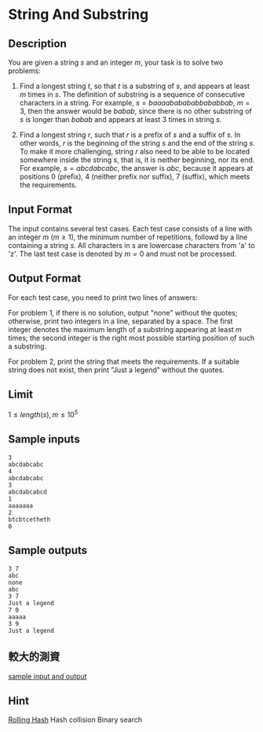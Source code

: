 # String And Substring

## Description
You are given a string $s$ and an integer $m$, your task is to solve two problems:

1. Find a longest string $t$, so that $t$ is a substring of $s$, and appears at least $m$ times in $s$. The definition of substring is a sequence of consecutive characters in a string.
For example, $s = baaaababababbababbab$, $m = 3$, then the answer would be $babab$, since there is no other substring of $s$ is longer than $babab$ and appears at least $3$ times in string $s$.

2. Find a longest string $r$, such that $r$ is a prefix of $s$ and a suffix of $s$. In other words, $r$ is the beginning of the string $s$ and the end of the string $s$. To make it more challenging, string $r$ also need to be able to be located somewhere inside the string $s$, that is, it is neither beginning, nor its end.
For example, $s = abcdabcabc$, the answer is $abc$, because it appears at positions $0$ (prefix), $4$ (neither prefix nor suffix), $7$ (suffix), which meets the requirements.

## Input Format
The input contains several test cases. Each test case consists of a line with an integer $m$ $(m  \ge 1)$, the minimum number of repetitions, followd by a line containing a string $s$. All characters in $s$ are lowercase characters from 'a' to 'z'. The last test case is denoted by $m = 0$ and must not be processed.

## Output Format
For each test case, you need to print two lines of answers:

For problem 1, if there is no solution, output "none" without the quotes; otherwise, print two integers in a line, separated by a space. The first integer denotes the maximum length of a substring appearing at least $m$ times; the second integer is the right most possible starting position of such a substring.

For problem 2, print the string that meets the requirements. If a suitable string does not exist, then print "Just a legend" without the quotes.

## Limit
$1 \le length(s), m \le 10^5$

## Sample inputs
```
3
abcdabcabc
4
abcdabcabc
3
abcdabcabcd
1
aaaaaaa
2
btcbtcetheth
0
```

## Sample outputs
```
3 7
abc
none
abc
3 7
Just a legend
7 0
aaaaa
3 9
Just a legend
```

## 較大的測資
[sample input and output](https://drive.google.com/drive/folders/1XVZERkgQCPu3b3hsl52pTXpJ5AoeY_vJ?usp=sharing)

## Hint
[Rolling Hash](http://fcrh.logdown.com/posts/592025-about-rolling-hash)
Hash collision
Binary search
